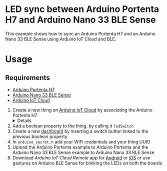 # LED sync between Arduino Portenta H7 and Arduino Nano 33 BLE Sense
This example shows how to sync an Arduino Portenta H7 and an Arduino Nano 33 BLE Sense using Arduino IoT Cloud and BLE.

# Usage

## Requirements
- [Arduino Portenta H7](https://store.arduino.cc/portenta-h7)
- [Arduino Nano 33 BLE Sense](https://store.arduino.cc/arduino-nano-33-ble-sense)
- [Arduino IoT Cloud](https://create.arduino.cc)

1. Create a new thing on [Arduino IoT Cloud](https://create.arduino.cc/iot/) by associating the Arduino Portenta H7
<br/><details><img src="/ArduinoIoTCloud_Gesture_Control/img/Screenshot_1.png" width="70%" alt="Arduino IoT Cloud thing example"></img></details>
2. Add a boolean property to the thing, by calling it `ledSwitch`
3. Create a new [dashboard](https://create.arduino.cc/iot/dashboards/) by inserting a switch button linked to the previous boolean property
4. In `arduino_secret.h` add your WiFi credentials and your thing UUID
5. Upload the Arduino Portenta example to Arduino Portenta and the Arduino Nano 33 BLE Sense example to Arduino Nano 33 BLE Sense
6. Download _Arduino IoT Cloud Remote_ app for [Android](https://play.google.com/store/apps/details?id=cc.arduino.cloudiot) or [iOS](https://apps.apple.com/us/app/id1514358431) or use gestures on Arduino BLE Sense for blinking the LEDs on both the boards
